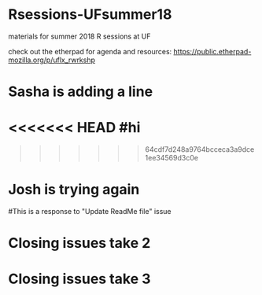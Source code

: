 # Rsessions-UFsummer18
materials for summer 2018 R sessions at UF 

check out the etherpad for agenda and resources: https://public.etherpad-mozilla.org/p/uflx_rwrkshp

# Sasha is adding a line 
<<<<<<< HEAD
#hi
=======
  
>>>>>>> 64cdf7d248a9764bcceca3a9dce1ee34569d3c0e


# Josh is trying again

#This is a response to "Update ReadMe file" issue
# Closing issues take 2
# Closing issues take 3